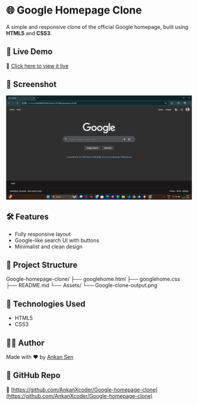# 🌐 Google Homepage Clone

A simple and responsive clone of the official Google homepage, built using **HTML5** and **CSS3**.

## 🚀 Live Demo

🔗 [Click here to view it live](https://ankanxcoder.github.io/Google-homepage-clone/googlehome.html)

## 📸 Screenshot

![Screenshot](./Assets/Google-clone-output.png)

## 🛠 Features

- Fully responsive layout  
- Google-like search UI with buttons  
- Minimalist and clean design  

## 📂 Project Structure

Google-homepage-clone/
├── googlehome.html
├── googlehome.css
├── README.md
└── Assets/
└── Google-clone-output.png


## 🧰 Technologies Used

- HTML5  
- CSS3  

## 👨‍💻 Author

Made with ❤️ by [Ankan Sen](https://www.linkedin.com/in/ankan-sen-2725b9325)

## 📌 GitHub Repo

🔗 [https://github.com/AnkanXcoder/Google-homepage-clone](https://github.com/AnkanXcoder/Google-homepage-clone)
